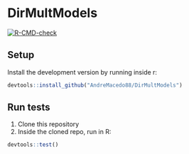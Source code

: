 # DirMultModels

<!-- badges: start -->
[![R-CMD-check](https://github.com/AndreMacedo88/DirMultModels/actions/workflows/R-CMD-check.yaml/badge.svg)](https://github.com/AndreMacedo88/DirMultModels/actions/workflows/R-CMD-check.yaml)
<!-- badges: end -->

## Setup

Install the development version by running inside r:

```r
devtools::install_github("AndreMacedo88/DirMultModels")
```

## Run tests
1. Clone this repository
2. Inside the cloned repo, run in R:

```r
devtools::test()
```